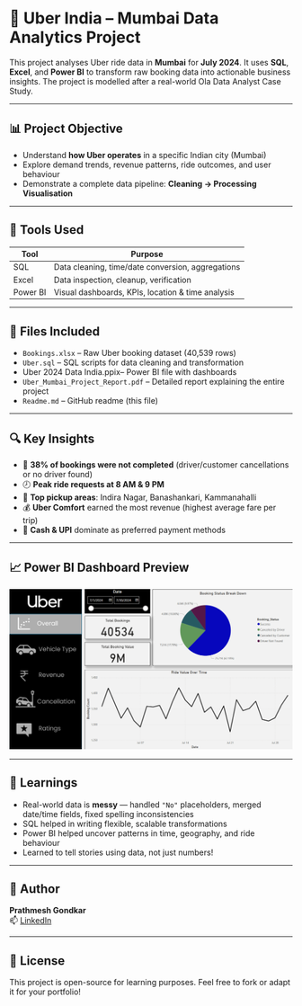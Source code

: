 # 🚖 Uber India – Mumbai Data Analytics Project

This project analyses Uber ride data in **Mumbai** for **July 2024**. It uses **SQL**, **Excel**, and **Power BI** to transform raw booking data into actionable business insights. The project is modelled after a real-world Ola Data Analyst Case Study.

---

## 📊 Project Objective

- Understand **how Uber operates** in a specific Indian city (Mumbai)
- Explore demand trends, revenue patterns, ride outcomes, and user behaviour
- Demonstrate a complete data pipeline: **Cleaning → Processing Visualisation**

---

## 🧰 Tools Used

|    Tool    |                 Purpose                           |
|------------|---------------------------------------------------|
|   SQL      | Data cleaning, time/date conversion, aggregations |
|   Excel    | Data inspection, cleanup, verification            |
|   Power BI | Visual dashboards, KPIs, location & time analysis |

---

## 📁 Files Included

- `Bookings.xlsx` – Raw Uber booking dataset (40,539 rows)
- `Uber.sql` – SQL scripts for data cleaning and transformation
- Uber 2024 Data India.ppix– Power BI file with dashboards
- `Uber_Mumbai_Project_Report.pdf` – Detailed report explaining the entire project
- `Readme.md` – GitHub readme (this file)

---

## 🔍 Key Insights

- 🚨 **38% of bookings were not completed** (driver/customer cancellations or no driver found)
- 🕗 **Peak ride requests at 8 AM & 9 PM**
- 📍 **Top pickup areas**: Indira Nagar, Banashankari, Kammanahalli
- 💰 **Uber Comfort** earned the most revenue (highest average fare per trip)
- 💸 **Cash & UPI** dominate as preferred payment methods

---

## 📈 Power BI Dashboard Preview

![Overall](https://github.com/prathmeshgondkar/Uber-India-Mumbai-Data-Analytics-Project/blob/b9907e080db4f39f8f89a215290bdfd4d51db4f5/Overall.png)

---

## 📘 Learnings

- Real-world data is **messy** — handled `"No"` placeholders, merged date/time fields, fixed spelling inconsistencies
- SQL helped in writing flexible, scalable transformations
- Power BI helped uncover patterns in time, geography, and ride behaviour
- Learned to tell stories using data, not just numbers!

---

## 🚀 Author

**Prathmesh Gondkar**  
📫 [LinkedIn](https://www.linkedin.com/in/prathmeshgondkar)

---

## 📎 License

This project is open-source for learning purposes. Feel free to fork or adapt it for your portfolio!
